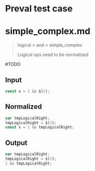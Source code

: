 # Preval test case

# simple_complex.md

> logical > and > simple_complex
>
> Logical ops need to be normalized

#TODO

## Input

`````js filename=intro
const x = 1 && $(2);
`````

## Normalized

`````js filename=intro
var tmpLogicalRight;
tmpLogicalRight = $(2);
const x = 1 && tmpLogicalRight;
`````

## Output

`````js filename=intro
var tmpLogicalRight;
tmpLogicalRight = $(2);
1 && tmpLogicalRight;
`````
